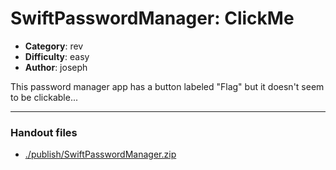 SwiftPasswordManager: ClickMe
======================

- **Category**: rev
- **Difficulty**: easy
- **Author**: joseph

This password manager app has a button labeled "Flag" but it doesn't seem to be clickable...

---

### Handout files

- [./publish/SwiftPasswordManager.zip](./publish/SwiftPasswordManager.zip)
